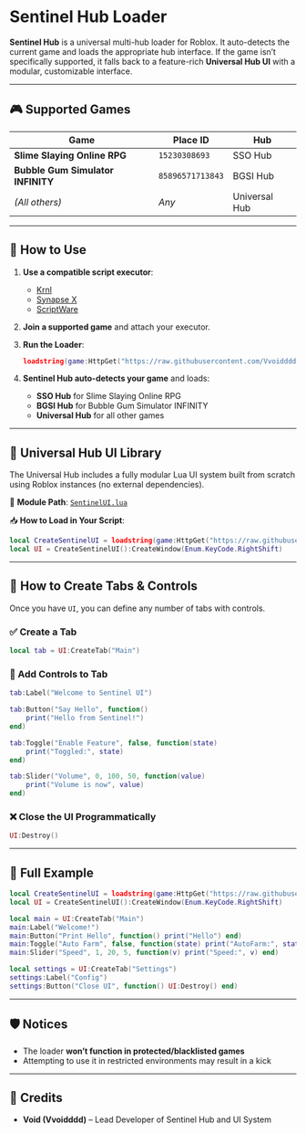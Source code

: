 # Sentinel Hub Loader

**Sentinel Hub** is a universal multi-hub loader for Roblox. It auto-detects the current game and loads the appropriate hub interface. If the game isn’t specifically supported, it falls back to a feature-rich **Universal Hub UI** with a modular, customizable interface.

---

## 🎮 Supported Games

| Game                              | Place ID         | Hub           |
| --------------------------------- | ---------------- | ------------- |
| **Slime Slaying Online RPG**      | `15230308693`    | SSO Hub       |
| **Bubble Gum Simulator INFINITY** | `85896571713843` | BGSI Hub      |
| *(All others)*                    | *Any*            | Universal Hub |

---

## 🚀 How to Use

1. **Use a compatible script executor**:

   * [Krnl](https://krnl.place)
   * [Synapse X](https://www.synapse.to)
   * [ScriptWare](https://www.scriptware.app)

2. **Join a supported game** and attach your executor.

3. **Run the Loader**:

   ```lua
   loadstring(game:HttpGet("https://raw.githubusercontent.com/Vvoidddd/Sentinel-Hub/main/Release/Loader.lua"))()
   ```

4. **Sentinel Hub auto-detects your game** and loads:

   * **SSO Hub** for Slime Slaying Online RPG
   * **BGSI Hub** for Bubble Gum Simulator INFINITY
   * **Universal Hub** for all other games

---

## 🧰 Universal Hub UI Library

The Universal Hub includes a fully modular Lua UI system built from scratch using Roblox instances (no external dependencies).

📁 **Module Path**:
[`SentinelUI.lua`](https://github.com/Vvoidddd/Sentinel-Hub/blob/main/Release/UI/SentinelUI.lua)

📥 **How to Load in Your Script**:

```lua
local CreateSentinelUI = loadstring(game:HttpGet("https://raw.githubusercontent.com/Vvoidddd/Sentinel-Hub/main/Release/UI/SentinelUI.lua"))()
local UI = CreateSentinelUI():CreateWindow(Enum.KeyCode.RightShift)
```

---

## 📁 How to Create Tabs & Controls

Once you have `UI`, you can define any number of tabs with controls.

### ✅ Create a Tab

```lua
local tab = UI:CreateTab("Main")
```

### 🧩 Add Controls to Tab

```lua
tab:Label("Welcome to Sentinel UI")

tab:Button("Say Hello", function()
    print("Hello from Sentinel!")
end)

tab:Toggle("Enable Feature", false, function(state)
    print("Toggled:", state)
end)

tab:Slider("Volume", 0, 100, 50, function(value)
    print("Volume is now", value)
end)
```

### ❌ Close the UI Programmatically

```lua
UI:Destroy()
```

---

## 🧪 Full Example

```lua
local CreateSentinelUI = loadstring(game:HttpGet("https://raw.githubusercontent.com/Vvoidddd/Sentinel-Hub/main/Release/UI/SentinelUI.lua"))()
local UI = CreateSentinelUI():CreateWindow(Enum.KeyCode.RightShift)

local main = UI:CreateTab("Main")
main:Label("Welcome!")
main:Button("Print Hello", function() print("Hello") end)
main:Toggle("Auto Farm", false, function(state) print("AutoFarm:", state) end)
main:Slider("Speed", 1, 20, 5, function(v) print("Speed:", v) end)

local settings = UI:CreateTab("Settings")
settings:Label("Config")
settings:Button("Close UI", function() UI:Destroy() end)
```

---

## 🛡 Notices

* The loader **won’t function in protected/blacklisted games**
* Attempting to use it in restricted environments may result in a kick

---

## 🧠 Credits

* **Void (Vvoidddd)** – Lead Developer of Sentinel Hub and UI System